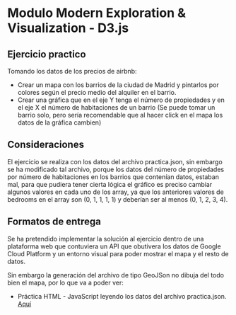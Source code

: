 # Modulo Modern Exploration & Visualization - D3.js

## Ejercicio practico
Tomando los datos de los precios de airbnb:
- Crear un mapa con los barrios de la ciudad de Madrid y pintarlos por colores según el precio medio del alquiler en el barrio.
- Crear una gráfica que en el eje Y tenga el número de propiedades y en el eje X el número de habitaciones de un barrio (Se puede tomar un barrio  solo, pero sería recomendable que al hacer click en el mapa los datos de la gráfica cambien)

## Consideraciones

El ejercicio se realiza con los datos del archivo practica.json, sin embargo se ha modificado tal archivo, porque los datos del número de propiedades por número de habitaciones en los barrios que contenían datos, estaban mal, para que pudiera tener cierta lógica el gráfico es preciso cambiar algunos valores en cada uno de los array, ya que los anteriores valores de bedrooms en el array son (0, 1, 1, 1, 1) y deberían ser al menos (0, 1, 2, 3, 4).

## Formatos de entrega

Se ha pretendido implementar la solución al ejercicio dentro de una plataforma web que contuviera un API que obutivera los datos de Google Cloud Platform y un entorno visual para poder mostrar el mapa y el resto de datos.

Sin embargo la generación del archivo de tipo GeoJSon no dibuja del todo bien el mapa, por lo que va a poder ver:

- Práctica HTML - JavaScript leyendo los datos del archivo practica.json. [Aquí]()